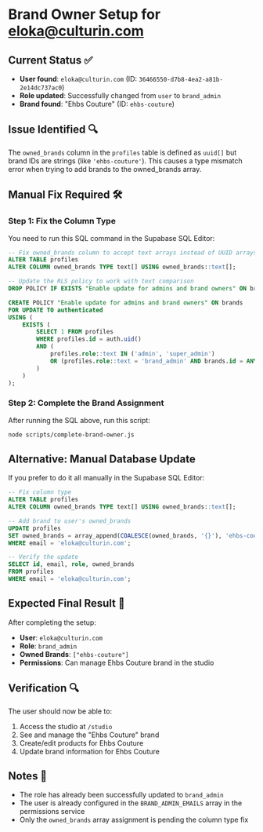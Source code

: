 # Brand Owner Setup for eloka@culturin.com

## Current Status ✅

- **User found**: `eloka@culturin.com` (ID: `36466550-d7b8-4ea2-a81b-2e14dc737ac0`)
- **Role updated**: Successfully changed from `user` to `brand_admin`
- **Brand found**: "Ehbs Couture" (ID: `ehbs-couture`)

## Issue Identified 🔍

The `owned_brands` column in the `profiles` table is defined as `uuid[]` but brand IDs are strings (like `'ehbs-couture'`). This causes a type mismatch error when trying to add brands to the owned_brands array.

## Manual Fix Required 🛠️

### Step 1: Fix the Column Type

You need to run this SQL command in the Supabase SQL Editor:

```sql
-- Fix owned_brands column to accept text arrays instead of UUID arrays
ALTER TABLE profiles
ALTER COLUMN owned_brands TYPE text[] USING owned_brands::text[];

-- Update the RLS policy to work with text comparison
DROP POLICY IF EXISTS "Enable update for admins and brand owners" ON brands;

CREATE POLICY "Enable update for admins and brand owners" ON brands
FOR UPDATE TO authenticated
USING (
    EXISTS (
        SELECT 1 FROM profiles
        WHERE profiles.id = auth.uid()
        AND (
            profiles.role::text IN ('admin', 'super_admin')
            OR (profiles.role::text = 'brand_admin' AND brands.id = ANY(profiles.owned_brands))
        )
    )
);
```

### Step 2: Complete the Brand Assignment

After running the SQL above, run this script:

```bash
node scripts/complete-brand-owner.js
```

## Alternative: Manual Database Update

If you prefer to do it all manually in the Supabase SQL Editor:

```sql
-- Fix column type
ALTER TABLE profiles
ALTER COLUMN owned_brands TYPE text[] USING owned_brands::text[];

-- Add brand to user's owned_brands
UPDATE profiles
SET owned_brands = array_append(COALESCE(owned_brands, '{}'), 'ehbs-couture')
WHERE email = 'eloka@culturin.com';

-- Verify the update
SELECT id, email, role, owned_brands
FROM profiles
WHERE email = 'eloka@culturin.com';
```

## Expected Final Result 🎯

After completing the setup:

- **User**: `eloka@culturin.com`
- **Role**: `brand_admin`
- **Owned Brands**: `["ehbs-couture"]`
- **Permissions**: Can manage Ehbs Couture brand in the studio

## Verification 🔍

The user should now be able to:

1. Access the studio at `/studio`
2. See and manage the "Ehbs Couture" brand
3. Create/edit products for Ehbs Couture
4. Update brand information for Ehbs Couture

## Notes 📝

- The role has already been successfully updated to `brand_admin`
- The user is already configured in the `BRAND_ADMIN_EMAILS` array in the permissions service
- Only the `owned_brands` array assignment is pending the column type fix
